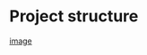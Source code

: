 # Project structure

[image](https://lucid.app/publicSegments/view/c2f51de1-f85a-4b22-944c-d881794040af/image.png)

